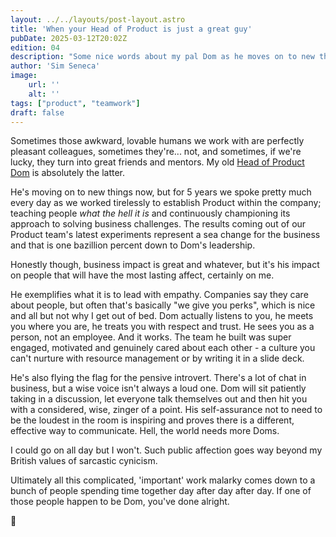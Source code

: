 ```yaml
---
layout: ../../layouts/post-layout.astro
title: 'When your Head of Product is just a great guy'
pubDate: 2025-03-12T20:02Z
edition: 04
description: "Some nice words about my pal Dom as he moves on to new things."
author: 'Sim Seneca'
image:
    url: ''
    alt: ''
tags: ["product", "teamwork"]
draft: false
---
```


Sometimes those awkward, lovable humans we work with are perfectly pleasant colleagues, sometimes they're... not, and sometimes, if we're lucky, they turn into great friends and mentors. My old [Head of Product Dom](https://www.linkedin.com/in/dominicperry/) is absolutely the latter.

He's moving on to new things now, but for 5 years we spoke pretty much every day as we worked tirelessly to establish Product within the company; teaching people *what the hell it is* and continuously championing its approach to solving business challenges. The results coming out of our Product team's latest experiments represent a sea change for the business and that is one bazillion percent down to Dom's leadership.

Honestly though, business impact is great and whatever, but it's his impact on people that will have the most lasting affect, certainly on me.

He exemplifies what it is to lead with empathy. Companies say they care about people, but often that's basically "we give you perks", which is nice and all but not why I get out of bed. Dom actually listens to you, he meets you where you are, he treats you with respect and trust. He sees you as a person, not an employee. And it works. The team he built was super engaged, motivated and genuinely cared about each other - a culture you can't nurture with resource management or by writing it in a slide deck.

He's also flying the flag for the pensive introvert. There's a lot of chat in business, but a wise voice isn't always a loud one. Dom will sit patiently taking in a discussion, let everyone talk themselves out and then hit you with a considered, wise, zinger of a point. His self-assurance not to need to be the loudest in the room is inspiring and proves there is a different, effective way to communicate. Hell, the world needs more Doms.

I could go on all day but I won't. Such public affection goes way beyond my British values of sarcastic cynicism.

Ultimately all this complicated, 'important' work malarky comes down to a bunch of people spending time together day after day after day. If one of those people happen to be Dom, you've done alright.

🍻